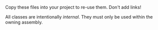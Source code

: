 Copy these files into your project to re-use them. Don't add links!

All classes are intentionally _internal_. They must only be used within the owning assembly.
